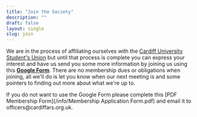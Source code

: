 ```yaml
---
title: "Join the Society"
description: ""
draft: false
layout: single
slug: join
---
```


We are in the process of affiliating ourselves with the [Cardiff University Student's Union](https://www.cardiffstudents.com/) but until that process is complete you can express your interest and have us send you some more information by joining us using this [**Google Form**](https://goo.gl/forms/4DznicRovSRZ3pu83). There are no membership dues or obligations when joining, all we'll do is let you know when our next meeting is and some pointers to finding out more about what we're up to.

If you do not want to use the Google Form please complete this [PDF Membership Form](/info/Membership Application Form.pdf) and email it to &#111;&#102;&#102;&#105;&#099;&#101;&#114;&#115;&#064;&#099;&#097;&#114;&#100;&#105;&#102;&#102;&#097;&#114;&#115;&#046;&#111;&#114;&#103;&#046;&#117;&#107;.
